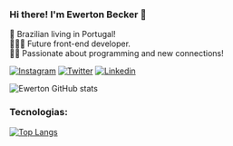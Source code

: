 ### Hi there! I'm Ewerton Becker 👋
📌 Brazilian living in Portugal! <br>
🧑🏽‍💻 Future front-end developer. <br>
🙋‍♂️ Passionate about programming and new connections!

[![Instagram](https://img.shields.io/badge/Instagram-E4405F?style=for-the-badge&logo=instagram&logoColor=white)](https://www.instagram.com/ew_mac/)
[![Twitter](https://img.shields.io/badge/Twitter-1DA1F2?style=for-the-badge&logo=twitter&logoColor=white)](https://twitter.com/userr_notfound)
[![Linkedin](https://img.shields.io/badge/LinkedIn-0077B5?style=for-the-badge&logo=linkedin&logoColor=white)](https://www.linkedin.com/in/ewerton-silva-926a71208/)

![Ewerton GitHub stats](https://github-readme-stats.vercel.app/api?username=beckerme&show_icons=true&theme=dracula)

### Tecnologias:

[![Top Langs](https://github-readme-stats.vercel.app/api/top-langs/?username=beckerme&hide=ruby,shell&layout=compact)](https://github.com/beckerme?tab=repositories)
